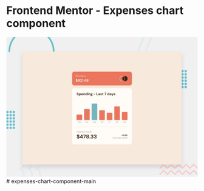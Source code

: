 # Frontend Mentor - Expenses chart component

![Design preview for the Expenses chart component coding challenge](./design/desktop-preview.jpg)
#   e x p e n s e s - c h a r t - c o m p o n e n t - m a i n 
 
 